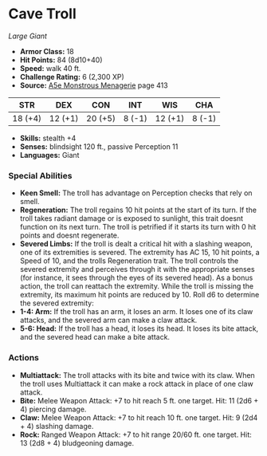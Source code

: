 # Cave Troll

*Large* *Giant*

- **Armor Class:** 18
- **Hit Points:** 84 (8d10+40)
- **Speed:** walk 40 ft.
- **Challenge Rating:** 6 (2,300 XP)
- **Source:** [A5e Monstrous Menagerie](https://enpublishingrpg.com/products/level-up-monstrous-menagerie-a5e) page 413

| STR | DEX | CON | INT | WIS | CHA |
| --- | --- | --- | --- | --- | --- |
| 18 (+4) | 12 (+1) | 20 (+5) | 8 (-1) | 12 (+1) | 8 (-1) |

- **Skills:** stealth +4
- **Senses:** blindsight 120 ft., passive Perception 11
- **Languages:** Giant
### Special Abilities
- **Keen Smell:** The troll has advantage on Perception checks that rely on smell.
- **Regeneration:** The troll regains 10 hit points at the start of its turn. If the troll takes radiant damage or is exposed to sunlight, this trait doesnt function on its next turn. The troll is petrified if it starts its turn with 0 hit points and doesnt regenerate.
- **Severed Limbs:** If the troll is dealt a critical hit with a slashing weapon, one of its extremities is severed. The extremity has AC 15, 10 hit points, a Speed of 10, and the trolls Regeneration trait. The troll controls the severed extremity and perceives through it with the appropriate senses (for instance, it sees through the eyes of its severed head). As a bonus action, the troll can reattach the extremity. While the troll is missing the extremity, its maximum hit points are reduced by 10. Roll d6 to determine the severed extremity:
- **1-4: Arm:** If the troll has an arm, it loses an arm. It loses one of its claw attacks, and the severed arm can make a claw attack.
- **5-6: Head:** If the troll has a head, it loses its head. It loses its bite attack, and the severed head can make a bite attack.
### Actions
- **Multiattack:** The troll attacks with its bite and twice with its claw. When the troll uses Multiattack  it can make a rock attack in place of one claw attack.
- **Bite:** Melee Weapon Attack: +7 to hit  reach 5 ft.  one target. Hit: 11 (2d6 + 4) piercing damage.
- **Claw:** Melee Weapon Attack: +7 to hit  reach 10 ft.  one target. Hit: 9 (2d4 + 4) slashing damage.
- **Rock:** Ranged Weapon Attack: +7 to hit  range 20/60 ft.  one target. Hit: 13 (2d8 + 4) bludgeoning damage.


